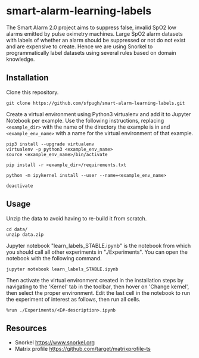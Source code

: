 # smart-alarm-learning-labels
The Smart Alarm 2.0 project aims to suppress false, invalid SpO2 low alarms emitted by pulse oximetry machines. Large SpO2 alarm datasets with labels of whether an alarm should be suppressed or not do not exist and are expensive to create. Hence we are using Snorkel to programmatically label datasets using several rules based on domain knowledge.

## Installation
Clone this repository.
```
git clone https://github.com/sfpugh/smart-alarm-learning-labels.git
```

Create a virtual environment using Python3 virtualenv and add it to Jupyter Notebook per example. Use the following instructions, replacing `<example_dir>` with the name of the directory the example is in and `<example_env_name>` with a name for the virtual environment of that example.
```
pip3 install --upgrade virtualenv
virtualenv -p python3 <example_env_name>
source <example_env_name>/bin/activate

pip install -r <example_dir>/requirements.txt

python -m ipykernel install --user --name=<example_env_name>

deactivate
```

## Usage
Unzip the data to avoid having to re-build it from scratch.
```
cd data/
unzip data.zip
```

Jupyter notebook "learn_labels_STABLE.ipynb" is the notebook from which you should call all other experiments in "./Experiments". You can open the notebook with the following command.
```
jupyter notebook learn_labels_STABLE.ipynb
```
Then activate the virtual environment created in the installation steps by navigating to the 'Kernel' tab in the toolbar, then hover on 'Change kernel', then select the proper environment. Edit the last cell in the notebook to run the experiment of interest as follows, then run all cells.
```
%run ./Experiments/<E#-description>.ipynb
```

## Resources
- Snorkel https://www.snorkel.org 
- Matrix profile https://github.com/target/matrixprofile-ts
